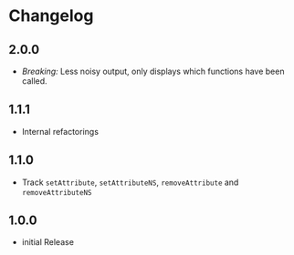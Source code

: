 # Changelog

## 2.0.0

* _Breaking:_ Less noisy output, only displays which functions have been called.

## 1.1.1

* Internal refactorings

## 1.1.0

* Track `setAttribute`, `setAttributeNS`, `removeAttribute` and
  `removeAttributeNS`

## 1.0.0

* initial Release
